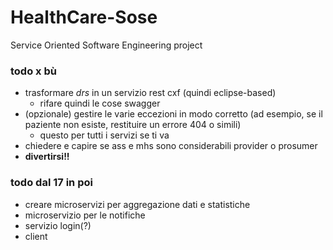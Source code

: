 # HealthCare-Sose
Service Oriented Software Engineering project

### todo x bù

- trasformare _drs_ in un servizio rest cxf (quindi eclipse-based)
  - rifare quindi le cose swagger
- (opzionale) gestire le varie eccezioni in modo corretto (ad esempio, se il paziente non esiste, restituire un errore 404 o simili)
  - questo per tutti i servizi se ti va
- chiedere e capire se ass e mhs sono considerabili provider o prosumer
- **divertirsi!!**

### todo dal 17 in poi

- creare microservizi per aggregazione dati e statistiche
- microservizio per le notifiche
- servizio login(?)
- client